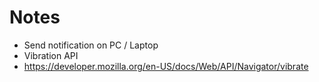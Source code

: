 # Notes

- Send notification on PC / Laptop
- Vibration API
- https://developer.mozilla.org/en-US/docs/Web/API/Navigator/vibrate